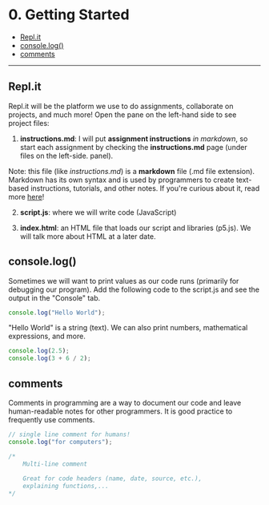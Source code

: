 # 0. Getting Started

* [Repl.it]("#files")
* [console.log()]("#console.log()")
* [comments]("#comments")

---

## Repl.it
Repl.it will be the platform we use to do assignments, collaborate on projects, and much more! Open the pane on the left-hand side to see project files:  

1. **instructions.md**: I will put **assignment instructions** *in markdown*, so start each assignment by checking the **instructions.md** page (under files on the left-side. panel). 

Note: this file (like *instructions.md*) is a **markdown** file (.md file extension). Markdown has its own syntax and is used by programmers to create text-based instructions, tutorials, and other notes. If you're curious about it, read more [here](https://www.markdownguide.org/basic-syntax/)!

2. **script.js**: where we will write code (JavaScript)

3. **index.html**: an HTML file that loads our script and libraries (p5.js). We will talk more about HTML at a later date.


## console.log()

Sometimes we will want to print values as our code runs (primarily for debugging our program). Add the following code to the script.js and see the output in the "Console" tab.

```javascript
console.log("Hello World");
```

"Hello World" is a string (text). We can also print numbers, mathematical expressions, and more.


```javascript
console.log(2.5);
console.log(3 + 6 / 2);
```

## comments
Comments in programming are a way to document our code and leave human-readable notes for other programmers. It is good practice to frequently use comments.

```javascript
// single line comment for humans!
console.log("for computers");

/*
    Multi-line comment
    
    Great for code headers (name, date, source, etc.), 
    explaining functions,...
*/
```